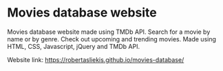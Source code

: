 # Movies database website

Movies database website made using TMDb API. Search for a movie by name or by genre. Check out upcoming and trending movies. Made using HTML, CSS, Javascript, jQuery and TMDb API.

Website link: https://robertasliekis.github.io/movies-database/

